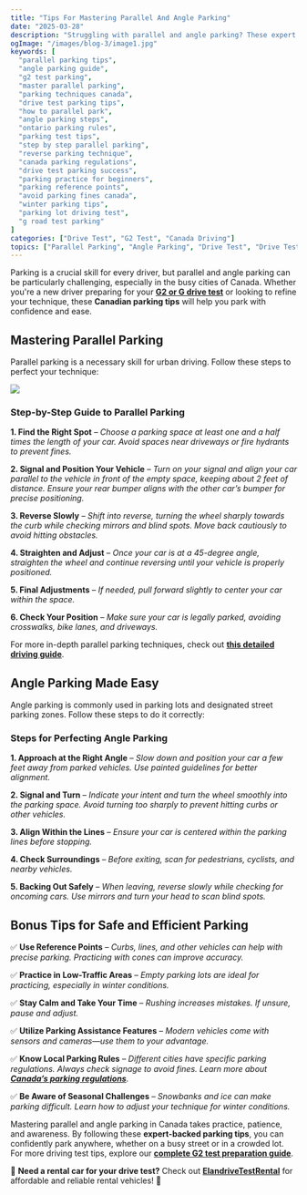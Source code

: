 ```yaml
---
title: "Tips For Mastering Parallel And Angle Parking"
date: "2025-03-28"
description: "Struggling with parallel and angle parking? These expert tips will help Canadian drivers master parking techniques, avoid fines, and pass their G2 and G road tests with confidence."
ogImage: "/images/blog-3/image1.jpg"
keywords: [
  "parallel parking tips", 
  "angle parking guide", 
  "g2 test parking", 
  "master parallel parking", 
  "parking techniques canada", 
  "drive test parking tips", 
  "how to parallel park", 
  "angle parking steps", 
  "ontario parking rules", 
  "parking test tips", 
  "step by step parallel parking", 
  "reverse parking technique", 
  "canada parking regulations", 
  "drive test parking success", 
  "parking practice for beginners", 
  "parking reference points", 
  "avoid parking fines canada", 
  "winter parking tips", 
  "parking lot driving test", 
  "g road test parking"
]
categories: ["Drive Test", "G2 Test", "Canada Driving"]
topics: ["Parallel Parking", "Angle Parking", "Drive Test", "Drive Test Tips and Tricks"]
---
```


Parking is a crucial skill for every driver, but parallel and angle parking can be particularly challenging, especially in the busy cities of Canada. Whether you're a new driver preparing for your **[G2 or G drive test](https://drivetest.ca/)** or looking to refine your technique, these **Canadian parking tips** will help you park with confidence and ease.

## **Mastering Parallel Parking**

Parallel parking is a necessary skill for urban driving. Follow these steps to perfect your technique:

*![](/images/blog-3/image2.png)*

### **Step-by-Step Guide to Parallel Parking**

**1. Find the Right Spot** – *Choose a parking space at least one and a half times the length of your car. Avoid spaces near driveways or fire hydrants to prevent fines.*

**2. Signal and Position Your Vehicle** – *Turn on your signal and align your car parallel to the vehicle in front of the empty space, keeping about 2 feet of distance. Ensure your rear bumper aligns with the other car’s bumper for precise positioning.*

**3. Reverse Slowly** – *Shift into reverse, turning the wheel sharply towards the curb while checking mirrors and blind spots. Move back cautiously to avoid hitting obstacles.*

**4. Straighten and Adjust** – *Once your car is at a 45-degree angle, straighten the wheel and continue reversing until your vehicle is properly positioned.*

**5. Final Adjustments** – *If needed, pull forward slightly to center your car within the space.*

**6. Check Your Position** – *Make sure your car is legally parked, avoiding crosswalks, bike lanes, and driveways.*

For more in-depth parallel parking techniques, check out **[this detailed driving guide](https://www.rateddriving.com/driving-test/parallel-parking-tips/)**.

## **Angle Parking Made Easy**

Angle parking is commonly used in parking lots and designated street parking zones. Follow these steps to do it correctly:

### **Steps for Perfecting Angle Parking**

**1. Approach at the Right Angle** – *Slow down and position your car a few feet away from parked vehicles. Use painted guidelines for better alignment.*

**2. Signal and Turn** – *Indicate your intent and turn the wheel smoothly into the parking space. Avoid turning too sharply to prevent hitting curbs or other vehicles.*

**3. Align Within the Lines** – *Ensure your car is centered within the parking lines before stopping.*

**4. Check Surroundings** – *Before exiting, scan for pedestrians, cyclists, and nearby vehicles.*

**5. Backing Out Safely** – *When leaving, reverse slowly while checking for oncoming cars. Use mirrors and turn your head to scan blind spots.*

## **Bonus Tips for Safe and Efficient Parking**

✅ **Use Reference Points** – *Curbs, lines, and other vehicles can help with precise parking. Practicing with cones can improve accuracy.*

✅ **Practice in Low-Traffic Areas** – *Empty parking lots are ideal for practicing, especially in winter conditions.*

✅ **Stay Calm and Take Your Time** – *Rushing increases mistakes. If unsure, pause and adjust.*

✅ **Utilize Parking Assistance Features** – *Modern vehicles come with sensors and cameras—use them to your advantage.*

✅ **Know Local Parking Rules** – *Different cities have specific parking regulations. Always check signage to avoid fines. Learn more about **[Canada’s parking regulations](https://www.ontario.ca/page/parking-regulations-and-restrictions)**.*

✅ **Be Aware of Seasonal Challenges** – *Snowbanks and ice can make parking difficult. Learn how to adjust your technique for winter conditions.*

Mastering parallel and angle parking in Canada takes practice, patience, and awareness. By following these **expert-backed parking tips**, you can confidently park anywhere, whether on a busy street or in a crowded lot. For more driving test tips, explore our **[complete G2 test preparation guide](https://drivetest.ca/tests/road-tests-cars/)**.

🚗 **Need a rental car for your drive test?** Check out **[ElandriveTestRental](https://www.elandrivetestrental.ca/)** for affordable and reliable rental vehicles! 🚗